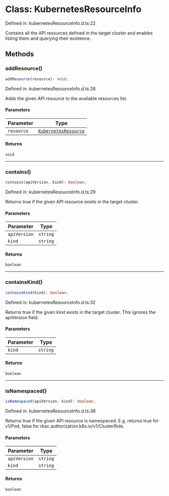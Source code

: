 # Class: KubernetesResourceInfo

Defined in: kubernetesResourceInfo.d.ts:22

Contains all the API resources defined in the target cluster and enables listing them
and querying their existence.

## Methods

### addResource()

```ts
addResource(resource): void;
```

Defined in: kubernetesResourceInfo.d.ts:26

Adds the given API resource to the available resources list.

#### Parameters

| Parameter | Type |
| ------ | ------ |
| `resource` | [`KubernetesResource`](KubernetesResource.md) |

#### Returns

`void`

***

### contains()

```ts
contains(apiVersion, kind): boolean;
```

Defined in: kubernetesResourceInfo.d.ts:29

Returns true if the given API resource exists in the target cluster.

#### Parameters

| Parameter | Type |
| ------ | ------ |
| `apiVersion` | `string` |
| `kind` | `string` |

#### Returns

`boolean`

***

### containsKind()

```ts
containsKind(kind): boolean;
```

Defined in: kubernetesResourceInfo.d.ts:32

Returns true if the given kind exists in the target cluster. This ignores the apiVersion field.

#### Parameters

| Parameter | Type |
| ------ | ------ |
| `kind` | `string` |

#### Returns

`boolean`

***

### isNamespaced()

```ts
isNamespaced(apiVersion, kind): boolean;
```

Defined in: kubernetesResourceInfo.d.ts:38

Returns true if the given API resource is namespaced. E.g. returns true for v1/Pod,
false for rbac.authorization.k8s.io/v1/ClusterRole.

#### Parameters

| Parameter | Type |
| ------ | ------ |
| `apiVersion` | `string` |
| `kind` | `string` |

#### Returns

`boolean`
